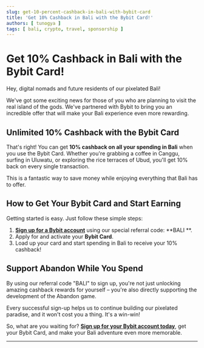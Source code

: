 ```yaml
---
slug: get-10-percent-cashback-in-bali-with-bybit-card
title: 'Get 10% Cashback in Bali with the Bybit Card!'
authors: [ tunogya ]
tags: [ bali, crypto, travel, sponsorship ]
---
```


# Get 10% Cashback in Bali with the Bybit Card!

Hey, digital nomads and future residents of our pixelated Bali!

We've got some exciting news for those of you who are planning to visit the real island of the gods. We've partnered
with Bybit to bring you an incredible offer that will make your Bali experience even more rewarding.

## Unlimited 10% Cashback with the Bybit Card

That's right! You can get **10% cashback on all your spending in Bali** when you use the Bybit Card. Whether you're
grabbing a coffee in Canggu, surfing in Uluwatu, or exploring the rice terraces of Ubud, you'll get 10% back on every
single transaction.

This is a fantastic way to save money while enjoying everything that Bali has to offer.

## How to Get Your Bybit Card and Start Earning

Getting started is easy. Just follow these simple steps:

1. **[Sign up for a Bybit account](https://www.bybit.com/en/invite?ref=BALI)** using our special referral code: **BALI
   **.
2. Apply for and activate your **Bybit Card**.
3. Load up your card and start spending in Bali to receive your 10% cashback!

## Support Abandon While You Spend

By using our referral code "BALI" to sign up, you're not just unlocking amazing cashback rewards for yourself – you're
also directly supporting the development of the Abandon game.

Every successful sign-up helps us to continue building our pixelated paradise, and it won't cost you a thing. It's a
win-win!

So, what are you waiting for? **[Sign up for your Bybit account today](https://www.bybit.com/en/invite?ref=BALI)**, get
your Bybit Card, and make your Bali adventure even more memorable.

---
